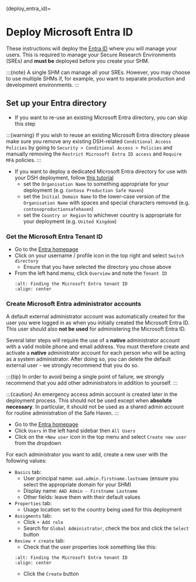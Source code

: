 (deploy_entra_id)=

# Deploy Microsoft Entra ID

These instructions will deploy the [Entra ID](https://www.microsoft.com/en-gb/security/business/identity-access/microsoft-entra-id) where you will manage your users.
This is required to manage your Secure Research Environments (SREs) and **must be** deployed before you create your SHM.

:::{note}
A single SHM can manage all your SREs.
However, you may choose to use multiple SHMs if, for example, you want to separate production and development environments.
:::

## Set up your Entra directory

- If you want to re-use an existing Microsoft Entra directory, you can skip this step

:::{warning}
If you wish to reuse an existing Microsoft Entra directory please make sure you remove any existing DSH-related `Conditional Access Policies` by going to `Security > Conditional Access > Policies` and manually removing the `Restrict Microsoft Entra ID access` and `Require MFA` policies.
:::

- If you want to deploy a dedicated Microsoft Entra directory for use with your DSH deployment, follow [this tutorial](https://learn.microsoft.com/en-us/entra/fundamentals/create-new-tenant)
    - set the `Organisation Name` to something appropriate for your deployment (e.g. `Contoso Production Safe Haven`)
    - set the `Initial Domain Name` to the lower-case version of the `Organisation Name` with spaces and special characters removed (e.g. `contosoproductionsafehaven`)
    - set the `Country or Region` to whichever country is appropriate for your deployment (e.g. `United Kingdom`)


### Get the Microsoft Entra Tenant ID

- Go to the [Entra homepage](https://entra.microsoft.com/)
- Click on your username / profile icon in the top right and select `Switch directory`
  - Ensure that you have selected the directory you chose above
- From the left hand menu, click `Overview` and note the `Tenant ID`
  ```{image} ../_static/deployment/entra_tenant_id.png
  :alt: Finding the Microsoft Entra tenant ID
  :align: center
  ```

### Create Microsoft Entra administrator accounts

A default external administrator account was automatically created for the user you were logged in as when you initially created the Microsoft Entra ID.
This user should also **not be used** for administering the Microsoft Entra ID.

Several later steps will require the use of a **native** administrator account with a valid mobile phone and email address.
You must therefore create and activate a **native** administrator account for each person who will be acting as a system administrator.
After doing so, you can delete the default external user - we strongly recommend that you do so.

:::{tip}
In order to avoid being a single point of failure, we strongly recommend that you add other administrators in addition to yourself.
:::

:::{caution}
An emergency access admin account is created later in the deployment process.
This should not be used except when **absolute necessary**.
In particular, it should not be used as a shared admin account for routine administration of the Safe Haven.
:::

- Go to the [Entra homepage](https://entra.microsoft.com/)
- Click `Users` in the left hand sidebar then `All Users`
- Click on the `+New user` icon in the top menu and select `Create new user` from the dropdown

For each administrator you want to add, create a new user with the following values:

- `Basics` tab:
  - User principal name: `aad.admin.firstname.lastname` (ensure you select the appropriate domain for your SHM)
  - Display name: `AAD Admin - Firstname Lastname`
  - Other fields: leave them with their default values
- `Properties` tab:
  - Usage location: set to the country being used for this deployment
- `Assigments` tab:
  - Click `+ Add role`
  - Search for `Global Administrator`, check the box and click the `Select` button
- `Review + create` tab:
  - Check that the user properties look something like this:
  ```{image} ../_static/deployment/entra_tenant_id.png
  :alt: Finding the Microsoft Entra tenant ID
  :align: center
  ```
  - Click the `Create` button

